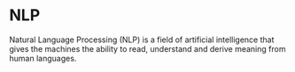 # NLP
Natural Language Processing (NLP) is a field of artificial intelligence that gives the machines the ability to read, understand and derive meaning from human languages.
